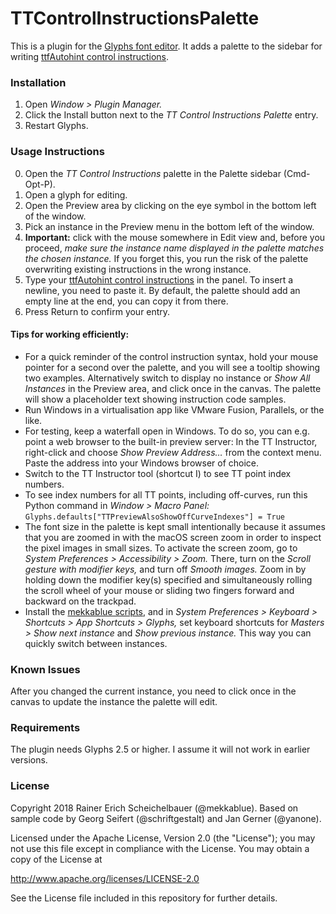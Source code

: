 # TTControlInstructionsPalette

This is a plugin for the [Glyphs font editor](http://glyphsapp.com/). It adds a palette to the sidebar for writing [ttfAutohint control instructions](https://www.freetype.org/ttfautohint/doc/ttfautohint.html#control-instructions).


### Installation

1. Open *Window > Plugin Manager.*
2. Click the Install button next to the *TT Control Instructions Palette* entry.
3. Restart Glyphs.

### Usage Instructions

0. Open the *TT Control Instructions* palette in the Palette sidebar (Cmd-Opt-P).
1. Open a glyph for editing.
2. Open the Preview area by clicking on the eye symbol in the bottom left of the window.
3. Pick an instance in the Preview menu in the bottom left of the window.
4. **Important:** click with the mouse somewhere in Edit view and, before you proceed, *make sure the instance name displayed in the palette matches the chosen instance.* If you forget this, you run the risk of the palette overwriting existing instructions in the wrong instance.
5. Type your [ttfAutohint control instructions](https://www.freetype.org/ttfautohint/doc/ttfautohint.html#control-instructions) in the panel. To insert a newline, you need to paste it. By default, the palette should add an empty line at the end, you can copy it from there.
6. Press Return to confirm your entry.

#### Tips for working efficiently:

* For a quick reminder of the control instruction syntax, hold your mouse pointer for a second over the palette, and you will see a tooltip showing two examples. Alternatively switch to display no instance or *Show All Instances* in the Preview area, and click once in the canvas. The palette will show a placeholder text showing instruction code samples.
* Run Windows in a virtualisation app like VMware Fusion, Parallels, or the like.
* For testing, keep a waterfall open in Windows. To do so, you can e.g. point a web browser to the built-in preview server: In the TT Instructor, right-click and choose *Show Preview Address…* from the context menu. Paste the address into your Windows browser of choice.
* Switch to the TT Instructor tool (shortcut I) to see TT point index numbers.
* To see index numbers for all TT points, including off-curves, run this Python command in *Window > Macro Panel:*
  `Glyphs.defaults["TTPreviewAlsoShowOffCurveIndexes"] = True`
* The font size in the palette is kept small intentionally because it assumes that you are zoomed in with the macOS screen zoom in order to inspect the pixel images in small sizes. To activate the screen zoom, go to *System Preferences > Accessibility > Zoom.* There, turn on the *Scroll gesture with modifier keys,* and turn off *Smooth images.* Zoom in by holding down the modifier key(s) specified and simultaneously rolling the scroll wheel of your mouse or sliding two fingers forward and backward on the trackpad.
* Install the [mekkablue scripts](http://github.com/mekkablue/Glyphs-Scripts), and in *System Preferences > Keyboard > Shortcuts > App Shortcuts > Glyphs,* set keyboard shortcuts for *Masters > Show next instance* and *Show previous instance.* This way you can quickly switch between instances.
  
### Known Issues

After you changed the current instance, you need to click once in the canvas to update the instance the palette will edit.

### Requirements

The plugin needs Glyphs 2.5 or higher. I assume it will not work in earlier versions.

### License

Copyright 2018 Rainer Erich Scheichelbauer (@mekkablue).
Based on sample code by Georg Seifert (@schriftgestalt) and Jan Gerner (@yanone).

Licensed under the Apache License, Version 2.0 (the "License");
you may not use this file except in compliance with the License.
You may obtain a copy of the License at

http://www.apache.org/licenses/LICENSE-2.0

See the License file included in this repository for further details.
